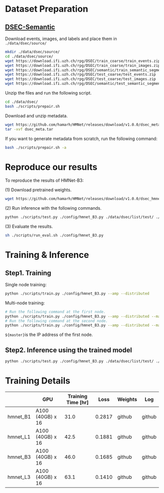 # Dataset Preparation

## [DSEC-Semantic](https://dsec.ifi.uzh.ch/dsec-semantic/)

Download events, images, and labels and place them in `./data/dsec/source/`

```bash
mkdir ./data/dsec/source/
cd ./data/dsec/source/
wget https://download.ifi.uzh.ch/rpg/DSEC/train_coarse/train_events.zip
wget https://download.ifi.uzh.ch/rpg/DSEC/train_coarse/train_images.zip
wget https://download.ifi.uzh.ch/rpg/DSEC/semantic/train_semantic_segmentation.zip
wget https://download.ifi.uzh.ch/rpg/DSEC/test_coarse/test_events.zip
wget https://download.ifi.uzh.ch/rpg/DSEC/test_coarse/test_images.zip
wget https://download.ifi.uzh.ch/rpg/DSEC/semantic/test_semantic_segmentation.zip
```

Unzip the files and run the following script.

```bash
cd ./data/dsec/
bash ./scripts/prepair.sh
```

Download and unzip metadata.

```bash
wget https://github.com/hamarh/HMNet/releases/download/v1.0.0/dsec_meta.tar
tar -xvf dsec_meta.tar
```

If you want to generate metadata from scratch, run the following command:

```bash
bash ./scripts/prepair.sh -a
```

# Reproduce our results

To reproduce the results of HMNet-B3:

(1) Download pretrained weights.

```bash
wget https://github.com/hamarh/HMNet/releases/download/v1.0.0/dsec_hmnet_B3.pth
```

(2) Run inference with the following commands.

```bash
python ./scripts/test.py ./config/hmnet_B3.py ./data/dsec/list/test/ ./data/dsec/ --speed_test --fast --pretrained ./pretrained/dsec_hmnet_B3.pth
```

(3) Evaluate the results.

```bash
sh ./scripts/run_eval.sh ./config/hmnet_B3.py
```

# Training & Inference

## Step1. Training

Single node training:

```bash
python ./scripts/train.py ./config/hmnet_B3.py --amp --distributed
```

Multi-node training:

```bash
# Run the following command at the first node.
python ./scripts/train.py ./config/hmnet_B3.py --amp --distributed --master ${master} --node 1/2
# Run the following command at the second node.
python ./scripts/train.py ./config/hmnet_B3.py --amp --distributed --master ${master} --node 2/2
```

`${master}`is the IP address of the first node.

## Step2. Inference using the trained model

```bash
python ./scripts/test.py ./config/hmnet_B3.py ./data/dsec/list/test/ ./data/dsec/ --fast --speed_test
```

# Training Details

|  | GPU | Training Time [hr] | Loss | Weights | Log |
| --- | --- | --- | --- | --- | --- |
| hmnet_B1 | A100 (40GB) x 16 | 31.0 | 0.2817 | github | github |
| hmnet_L1 | A100 (40GB) x 16 | 42.5 | 0.1881 | github | github |
| hmnet_B3 | A100 (40GB) x 16 | 46.0 | 0.1685 | github | github |
| hmnet_L3 | A100 (40GB) x 16 | 63.1 | 0.1410 | github | github |

